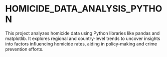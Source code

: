 # HOMICIDE_DATA_ANALYSIS_PYTHON
This project analyzes homicide data using Python libraries like pandas and matplotlib. It explores regional and country-level trends to uncover insights into factors influencing homicide rates, aiding in policy-making and crime prevention efforts.

